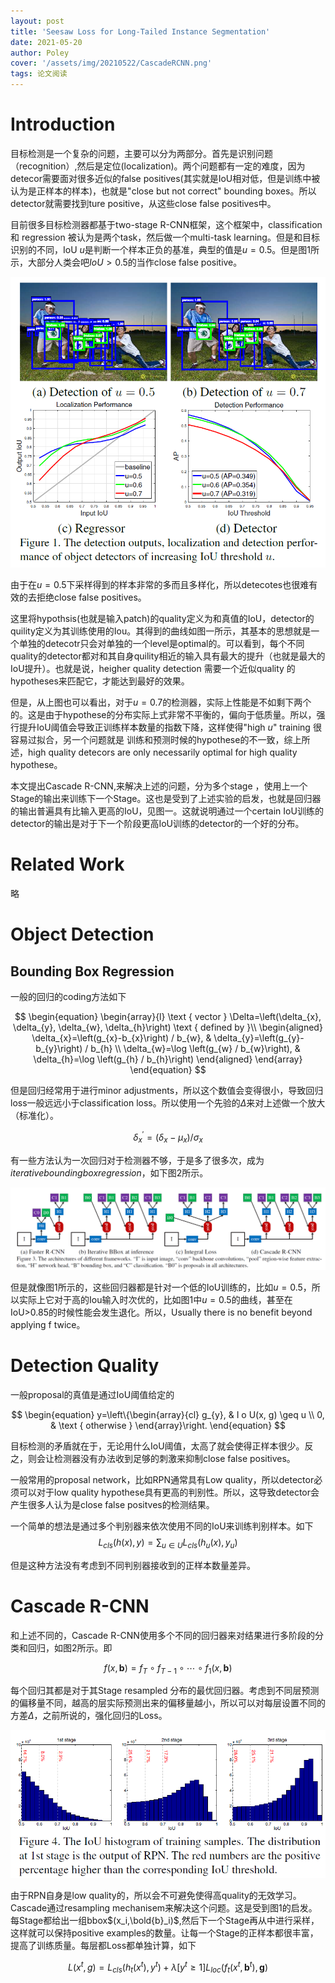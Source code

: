 ```yaml
---
layout: post
title: 'Seesaw Loss for Long-Tailed Instance Segmentation'
date: 2021-05-20
author: Poley
cover: '/assets/img/20210522/CascadeRCNN.png'
tags: 论文阅读
---
```


# Introduction 

目标检测是一个复杂的问题，主要可以分为两部分。首先是识别问题（recognition）,然后是定位(localization)。两个问题都有一定的难度，因为detecor需要面对很多近似的false positives(其实就是IoU相对低，但是训练中被认为是正样本的样本)，也就是"close but not correct" bounding boxes。所以detector就需要找到ture positive，从这些close false positives中。

目前很多目标检测器都基于two-stage R-CNN框架，这个框架中，classification 和 regression 被认为是两个task，然后做一个multi-task learning。但是和目标识别的不同，IoU $u$是判断一个样本正负的基准，典型的值是$u=0.5$。但是图1所示，大部分人类会吧$IoU>0.5$的当作close false positive。

![图1](/assets/img/20210522/CascadeRCNNF1.png)

由于在$u=0.5$下采样得到的样本非常的多而且多样化，所以detecotes也很难有效的去拒绝close false positives。

这里将hypothsis(也就是输入patch)的quality定义为和真值的IoU，detector的quility定义为其训练使用的Iou。其得到的曲线如图一所示，其基本的思想就是一个单独的detecotr只会对单独的一个level是optimal的。可以看到，每个不同quality的detector都对和其自身quility相近的输入具有最大的提升（也就是最大的IoU提升）。也就是说，heigher quality detection 需要一个近似quality 的hypotheses来匹配它，才能达到最好的效果。

但是，从上图也可以看出，对于$u=0.7$的检测器，实际上性能是不如剩下两个的。这是由于hypothese的分布实际上式非常不平衡的，偏向于低质量。所以，强行提升IoU阈值会导致正训练样本数量的指数下降，这样使得"high $u$" training 很容易过拟合，另一个问题就是 训练和预测时候的hypothese的不一致，综上所述，high quality detecors are only necessarily optimal for high quality hypothese。

本文提出Cascade R-CNN,来解决上述的问题，分为多个stage ，使用上一个Stage的输出来训练下一个Stage。这也是受到了上述实验的启发，也就是回归器的输出普遍具有比输入更高的IoU，见图一。这就说明通过一个certain IoU训练的detector的输出是对于下一个阶段更高IoU训练的detector的一个好的分布。

# Related Work

略

# Object Detection

## Bounding Box Regression

一般的回归的coding方法如下

$$
\begin{equation}
\begin{array}{l}
\text { vector } \Delta=\left(\delta_{x}, \delta_{y}, \delta_{w}, \delta_{h}\right) \text { defined by }\\
\begin{aligned}
\delta_{x}=\left(g_{x}-b_{x}\right) / b_{w}, & \delta_{y}=\left(g_{y}-b_{y}\right) / b_{h} \\
\delta_{w}=\log \left(g_{w} / b_{w}\right), & \delta_{h}=\log \left(g_{h} / b_{h}\right)
\end{aligned}
\end{array}
\end{equation}
$$

但是回归经常用于进行minor adjustments，所以这个数值会变得很小，导致回归loss一般远远小于classification loss。所以使用一个先验的$\Delta$来对上述做一个放大（标准化）。

$$\begin{equation}
\delta_{x}^{\prime}=\left(\delta_{x}-\mu_{x}\right) / \sigma_{x}
\end{equation}$$

有一些方法认为一次回归对于检测器不够，于是多了很多次，成为$iterative bounding box regression$，如下图2所示。

![图2](/assets/img/20210522/CascadeRCNNF3.png)

但是就像图1所示的，这些回归器都是针对一个低的IoU训练的，比如$u=0.5$，所以实际上它对于高的Iou输入时次优的，比如图1中$u=0.5$的曲线，甚至在IoU>0.85的时候性能会发生退化。所以，Usually there is no benefit beyond applying f twice。

# Detection Quality

一般proposal的真值是通过IoU阈值给定的

$$
\begin{equation}
y=\left\{\begin{array}{cl}
g_{y}, & I o U(x, g) \geq u \\
0, & \text { otherwise }
\end{array}\right.
\end{equation}
$$

目标检测的矛盾就在于，无论用什么IoU阈值，太高了就会使得正样本很少。反之，则会让检测器没有办法收到足够的刺激来抑制close false positives。

一般常用的proposal network，比如RPN通常具有Low quality，所以detector必须可以对于low quality hypothese具有更高的判别性。所以，这导致detector会产生很多人认为是close false positves的检测结果。


一个简单的想法是通过多个判别器来依次使用不同的IoU来训练判别样本。如下
$$
\begin{equation}
L_{c l s}(h(x), y)=\sum_{u \in U} L_{c l s}\left(h_{u}(x), y_{u}\right)
\end{equation}
$$

但是这种方法没有考虑到不同判别器接收到的正样本数量差异。

# Cascade R-CNN

和上述不同的，Cascade R-CNN使用多个不同的回归器来对结果进行多阶段的分类和回归，如图2所示。即

$$
\begin{equation}
f(x, \mathbf{b})=f_{T} \circ f_{T-1} \circ \cdots \circ f_{1}(x, \mathbf{b})
\end{equation}
$$

每个回归其都是对于其Stage resampled 分布的最优回归器。考虑到不同层预测的偏移量不同，越高的层实际预测出来的偏移量越小，所以可以对每层设置不同的方差$\Delta$，之前所说的，强化回归的Loss。

![图3](/assets/img/20210522/CascadeRCNNF4.png)


由于RPN自身是low quality的，所以会不可避免使得高quality的无效学习。Cascade通过resampling mechanisem来解决这个问题。这是受到图1的启发。每Stage都给出一组bbox$(x_i,\bold{b}_i)$,然后下一个Stage再从中进行采样，这样就可以保持positive examples的数量。让每一个Stage的正样本都很丰富，提高了训练质量。每层都Loss都单独计算，如下

$$
\begin{equation}
L\left(x^{t}, g\right)=L_{c l s}\left(h_{t}\left(x^{t}\right), y^{t}\right)+\lambda\left[y^{t} \geq 1\right] L_{l o c}\left(f_{t}\left(x^{t}, \mathbf{b}^{t}\right), \mathbf{g}\right)
\end{equation}
$$

